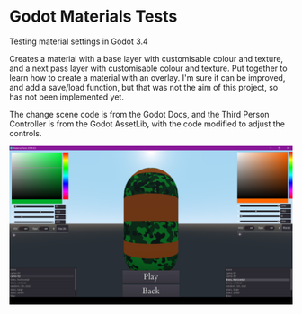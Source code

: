 # Godot Materials Tests
 Testing material settings in Godot 3.4
 
 Creates a material with a base layer with customisable colour and texture, and a next pass layer with customisable colour and texture.
 Put together to learn how to create a material with an overlay. I'm sure it can be improved, and add a save/load function, but that was not the aim of this project, so has not been implemented yet.
 
 The change scene code is from the Godot Docs, and the Third Person Controller is from the Godot AssetLib, with the code modified to adjust the controls.
 
 ![alt text](https://github.com/DamonRaziel/Godot-Materials-Tests/blob/main/GodotMatTestImage.png?raw=true)
